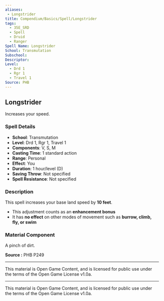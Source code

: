```yaml
---
aliases:
 - Longstrider
title: Compendium/Basics/Spell/Longstrider
tags:  
  - 35E_SRD  
  - Spell  
  - Druid  
  - Ranger  
Spell Name: Longstrider
School: Transmutation
Subschool: 
Descriptor: 
Level:  
  - Drd 1  
  - Rgr 1  
  - Travel 1  
Source: PHB
---
```


## Longstrider

Increases your speed.

### Spell Details

- **School**: Transmutation  
- **Level**: Drd 1, Rgr 1, Travel 1  
- **Components**: V, S, M  
- **Casting Time**: 1 standard action  
- **Range**: Personal  
- **Effect**: You  
- **Duration**: 1 hour/level (D)  
- **Saving Throw**: Not specified  
- **Spell Resistance**: Not specified  

### Description

This spell increases your base land speed by **10 feet**.  
- This adjustment counts as an **enhancement bonus**  
- It has **no effect** on other modes of movement such as **burrow, climb, fly, or swim**

### Material Component

A pinch of dirt.


**Source :** PHB P249

---

This material is Open Game Content, and is licensed for public use under  
the terms of the Open Game License v1.0a.

---

This material is Open Game Content, and is licensed for public use under the terms of the Open Game License v1.0a.

